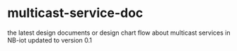# multicast-service-doc
the latest design documents or design chart flow about multicast services in NB-iot
updated to version 0.1
